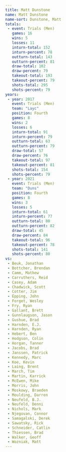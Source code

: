 ```yaml
---
title: Matt Dunstone
name: Matt Dunstone
name-sort: Dunstone, Matt
totals:
 - event: Trials (Men)
   games: 16
   wins: 5
   losses: 11
   inturn-total: 152
   inturn-percent: 78
   outturn-total: 143
   outturn-percent: 81
   draw-total: 102
   draw-percent: 79
   takeout-total: 193
   takeout-percent: 79
   shots-total: 295
   shots-percent: 79
years:
 - year: 2017
   event: Trials (Men)
   team: "Layc"
   position: Fourth
   games: 8
   wins: 2
   losses: 6
   inturn-total: 91
   inturn-percent: 79
   outturn-total: 63
   outturn-percent: 79
   draw-total: 57
   draw-percent: 76
   takeout-total: 97
   takeout-percent: 81
   shots-total: 154
   shots-percent: 79
 - year: 2021
   event: Trials (Men)
   team: "Duns"
   position: Fourth
   games: 8
   wins: 3
   losses: 5
   inturn-total: 61
   inturn-percent: 77
   outturn-total: 80
   outturn-percent: 82
   draw-total: 45
   draw-percent: 84
   takeout-total: 96
   takeout-percent: 78
   shots-total: 141
   shots-percent: 80
vs:
 - Beuk, Jonathan
 - Bottcher, Brendan
 - Camm, Mathew
 - Carruthers, Reid
 - Casey, Adam
 - Chadwick, Scott
 - Cotter, Jim
 - Epping, John
 - Forget, Wesley
 - Fry, Ryan
 - Gallant, Brett
 - Gunnlaugson, Jason
 - Gushue, Brad
 - Harnden, E.J.
 - Harnden, Ryan
 - Hebert, Ben
 - Hodgson, Colin
 - Horgan, Tanner
 - Jacobs, Brad
 - Janssen, Patrick
 - Kennedy, Marc
 - Koe, Kevin
 - Laing, Brent
 - March, Tim
 - Martin, Karrick
 - McEwen, Mike
 - Morris, John
 - Moskowy, Braeden
 - Moulding, Darren
 - Neufeld, B.J.
 - Neufeld, Denni
 - Nichols, Mark
 - Njegovan, Connor
 - Samagalski, Derek
 - Sawatsky, Rick
 - Schneider, Catlin
 - Thiessen, Brad
 - Walker, Geoff
 - Wozniak, Matt
---
```

